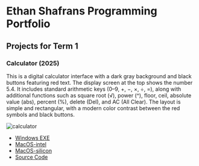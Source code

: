 # Ethan Shafrans Programming Portfolio

## Projects for Term 1

### Calculator (2025)

This is a digital calculator interface with a dark gray background and black buttons featuring red text. The display screen at the top shows the number 5.4. It includes standard arithmetic keys (0–9, +, −, ×, ÷, =), along with additional functions such as square root (√), power (^), floor, ceil, absolute value (abs), percent (%), delete (Del), and AC (All Clear). The layout is simple and rectangular, with a modern color contrast between the red symbols and black buttons.

![calculator](https://github.com/9730837/portfolio-p3/blob/main/images/calc.png?raw=true)

*   [Windows EXE]()
*   [MacOS-intel]()
*   [MacOS-silicon]()
*   [Source Code](https://github.com/9730837/portfolio-p3/tree/main/src/Calculator)


